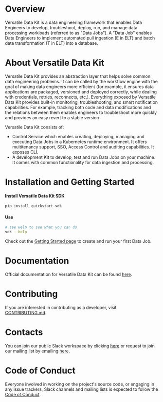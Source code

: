 # Overview

Versatile Data Kit is a data engineering framework that enables Data Engineers to develop, troubleshoot, deploy, run, and manage data processing workloads (referred to as "Data Jobs").
A "Data Job" enables Data Engineers to implement automated pull ingestion (E in ELT) and batch data transformation (T in ELT) into a database.

# About Versatile Data Kit

Versatile Data Kit provides an abstraction layer that helps solve common data engineering problems.
It can be called by the workflow engine with the goal of making data engineers more efficient
(for example, it ensures data applications are packaged, versioned and deployed correctly,
while dealing with credentials, retries, reconnects, etc.).
Everything exposed by Versatile Data Kit provides built-in monitoring, troubleshooting,
and smart notification capabilities. For example, tracking both code and data modifications and the relations between them
enables engineers to troubleshoot more quickly and provides an easy revert to a stable version.

Versatile Data Kit consists of:

* Control Service which enables creating, deploying, managing and executing Data Jobs in a Kubernetes runtime environment.
  It offers multitenancy support, SSO, Access Control and auditing capabilities. It exposes CLI.
* A development Kit to develop, test and run Data Jobs on your machine. It comes with common functionality for data ingestion and processing.


# Installation and Getting Started

#### Install Versatile Data Kit SDK

```bash
pip install quickstart-vdk
```

#### Use

```bash
# see Help to see what you can do
vdk --help
```
Check out the [Getting Started page](https://github.com/vmware/versatile-data-kit/wiki/getting-started) to create and run your first Data Job.

# Documentation

Official documentation for Versatile Data Kit can be found [here](https://github.com/vmware/versatile-data-kit/wiki/Introduction).

# Contributing

If you are interested in contributing as a developer, visit [CONTRIBUTING.md](CONTRIBUTING.md).

# Contacts
You can join our public Slack workspace by clicking [here](https://join.slack.com/t/versatiledata-rgg2437/shared_invite/zt-tvnl62c3-qP0EUYJZJxb6Ws_eQWyDtQ) or request to join our mailing list by emailing [here](mailto:join-versatiledatakit@groups.vmware.com?subject=Invite%20me%20to%20the%20VDK%20mailing%20list).

# Code of Conduct
Everyone involved in working on the project's source code, or engaging in any issue trackers, Slack channels and mailing lists is expected to follow the [Code of Conduct](CODE_OF_CONDUCT.md).
